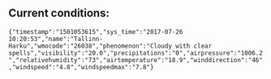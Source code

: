 ## Current conditions: 
 ``` {"timestamp":"1501053615","sys_time":"2017-07-26 10:20:53","name":"Tallinn-Harku","wmocode":"26038","phenomenon":"Cloudy with clear spells","visibility":"20.0","precipitations":"0","airpressure":"1006.2","relativehumidity":"73","airtemperature":"18.9","winddirection":"46","windspeed":"4.8","windspeedmax":"7.8"} ```

